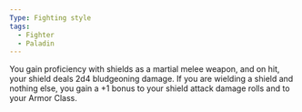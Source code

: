 ```yaml
---
Type: Fighting style
tags:
  - Fighter
  - Paladin
---
```

You gain proficiency with shields as a martial melee weapon, and on hit, your shield deals 2d4 bludgeoning damage. If you are wielding a shield and nothing else, you gain a +1 bonus to your shield attack damage rolls and to your Armor Class.